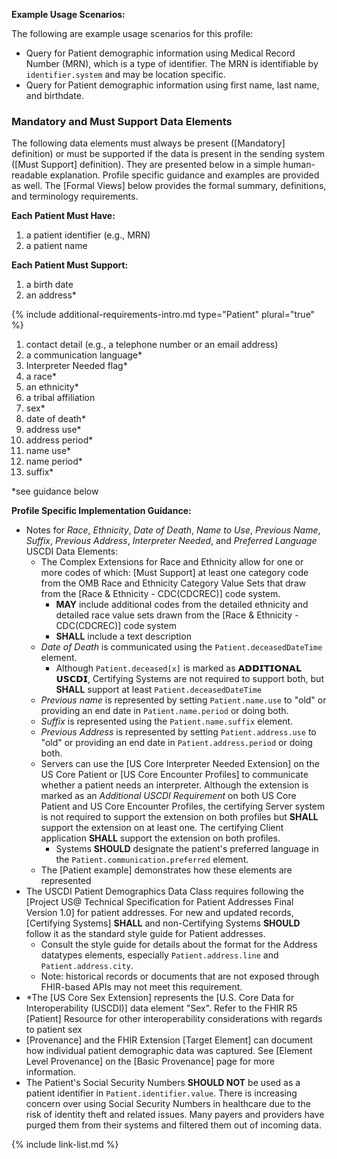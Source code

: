 

**Example Usage Scenarios:**

The following are example usage scenarios for this profile:

-   Query for Patient demographic information using Medical Record
    Number (MRN), which is a type of identifier. The MRN is identifiable
    by `identifier.system` and may be location specific.
-   Query for Patient demographic information using first name, last
    name, <span class="bg-success" markdown="1">and birthdate.</span><!-- new-content -->

### Mandatory and Must Support Data Elements


The following data elements must always be present ([Mandatory] definition) or must be supported if the data is present in the sending system ([Must Support] definition). They are presented below in a simple human-readable explanation. Profile specific guidance and examples are provided as well. The [Formal Views] below provides the formal summary, definitions, and terminology requirements.  

**Each Patient Must Have:**

1. a patient identifier (e.g., MRN)
1. a patient name

**Each Patient Must Support:**

1. a birth date
2. an address*

{% include additional-requirements-intro.md type="Patient" plural="true" %}

1. contact detail (e.g., a telephone number or an email address)
2. a communication language*
3. Interpreter Needed flag*
4. a race*
5. an ethnicity*
6. a tribal affiliation
7. sex*
8. date of death*
9. address use*
10. address period*
11. name use*
12. name period*
13. suffix*

*see guidance below

**Profile Specific Implementation Guidance:**
- Notes for *Race*, *Ethnicity*, *Date of Death*, *Name to Use*, *Previous Name*, *Suffix*, *Previous Address*, *Interpreter Needed*, and *Preferred Language* USCDI Data Elements: 
  - <span class="bg-success" markdown="1">The Complex Extensions for Race and Ethnicity allow for one or more codes of which: [Must Support] at least one category code from the OMB Race and Ethnicity Category Value Sets that draw from the [Race & Ethnicity - CDC(CDCREC)] code system.</span><!-- new-content -->
    - <span class="bg-success" markdown="1">**MAY** include additional codes from the detailed ethnicity and detailed race value sets drawn from the [Race & Ethnicity - CDC(CDCREC)] code system</span><!-- new-content -->
    - **SHALL** include a text description
  - *Date of Death* is communicated using the `Patient.deceasedDateTime` element.
    - Although `Patient.deceased[x]` is marked as 𝗔𝗗𝗗𝗜𝗧𝗜𝗢𝗡𝗔𝗟 𝗨𝗦𝗖𝗗𝗜, Certifying Systems are not required to support both, but **SHALL** support at least `Patient.deceasedDateTime`
  - *Previous name* is represented by setting `Patient.name.use` to "old" or providing an end date in `Patient.name.period` or doing both.
  - *Suffix* is represented using the `Patient.name.suffix` element.
  - *Previous Address* is represented by setting `Patient.address.use` to "old" or providing an end date in `Patient.address.period` or doing both.
  - Servers can use the [US Core Interpreter Needed Extension] on the US Core Patient or [US Core Encounter Profiles] to communicate whether a patient needs an interpreter. Although the extension is marked as an *Additional USCDI Requirement* on both US Core Patient and US Core Encounter Profiles, the certifying Server system is not required to support the extension on both profiles but **SHALL** support the extension on at least one. The certifying Client application **SHALL** support the extension on both profiles.
     - <span class="bg-success" markdown="1">Systems **SHOULD** designate the patient's preferred language in the `Patient.communication.preferred` element.</span><!-- new-content -->
  - The [Patient example] demonstrates how these elements are represented
- The USCDI Patient Demographics Data Class requires following the [Project US@ Technical Specification for Patient Addresses Final Version 1.0] for patient addresses.  For new and updated records, [Certifying Systems] **SHALL** and non-Certifying Systems **SHOULD** follow it as the standard style guide for Patient addresses.  
   - Consult the style guide for details about the format for the Address datatypes elements, especially `Patient.address.line` and `Patient.address.city`.
   - Note: historical records or documents that are not exposed through FHIR-based APIs may not meet this requirement.
- <span class="bg-success" markdown="1">*The [US Core Sex Extension] represents the [U.S. Core Data for Interoperability (USCDI)] data element "Sex". Refer to the FHIR R5 [Patient] Resource for other interoperability considerations with regards to patient sex</span><!-- new-content -->
- [Provenance] and the FHIR Extension [Target Element] can document how individual patient demographic data was captured. See [Element Level Provenance] on the [Basic Provenance] page for more information.
- The Patient's Social Security Numbers **SHOULD NOT** be used as a patient identifier in `Patient.identifier.value`. There is increasing concern over using Social Security Numbers in healthcare due to the risk of identity theft and related issues. Many payers and providers have purged them from their systems and filtered them out of incoming data.

{% include link-list.md %}
